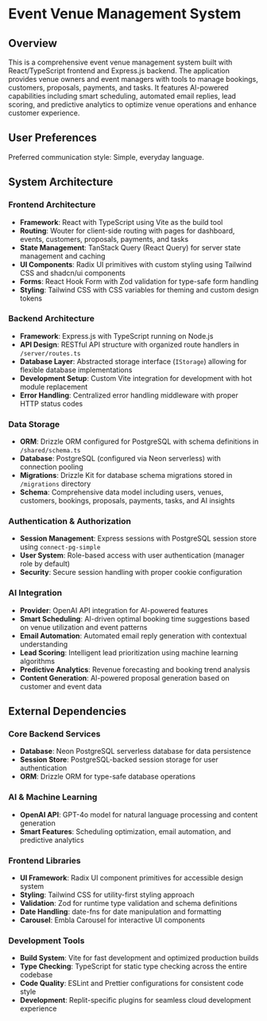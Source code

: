# Event Venue Management System

## Overview

This is a comprehensive event venue management system built with React/TypeScript frontend and Express.js backend. The application provides venue owners and event managers with tools to manage bookings, customers, proposals, payments, and tasks. It features AI-powered capabilities including smart scheduling, automated email replies, lead scoring, and predictive analytics to optimize venue operations and enhance customer experience.

## User Preferences

Preferred communication style: Simple, everyday language.

## System Architecture

### Frontend Architecture
- **Framework**: React with TypeScript using Vite as the build tool
- **Routing**: Wouter for client-side routing with pages for dashboard, events, customers, proposals, payments, and tasks
- **State Management**: TanStack Query (React Query) for server state management and caching
- **UI Components**: Radix UI primitives with custom styling using Tailwind CSS and shadcn/ui components
- **Forms**: React Hook Form with Zod validation for type-safe form handling
- **Styling**: Tailwind CSS with CSS variables for theming and custom design tokens

### Backend Architecture
- **Framework**: Express.js with TypeScript running on Node.js
- **API Design**: RESTful API structure with organized route handlers in `/server/routes.ts`
- **Database Layer**: Abstracted storage interface (`IStorage`) allowing for flexible database implementations
- **Development Setup**: Custom Vite integration for development with hot module replacement
- **Error Handling**: Centralized error handling middleware with proper HTTP status codes

### Data Storage
- **ORM**: Drizzle ORM configured for PostgreSQL with schema definitions in `/shared/schema.ts`
- **Database**: PostgreSQL (configured via Neon serverless) with connection pooling
- **Migrations**: Drizzle Kit for database schema migrations stored in `/migrations` directory
- **Schema**: Comprehensive data model including users, venues, customers, bookings, proposals, payments, tasks, and AI insights

### Authentication & Authorization
- **Session Management**: Express sessions with PostgreSQL session store using `connect-pg-simple`
- **User System**: Role-based access with user authentication (manager role by default)
- **Security**: Secure session handling with proper cookie configuration

### AI Integration
- **Provider**: OpenAI API integration for AI-powered features
- **Smart Scheduling**: AI-driven optimal booking time suggestions based on venue utilization and event patterns
- **Email Automation**: Automated email reply generation with contextual understanding
- **Lead Scoring**: Intelligent lead prioritization using machine learning algorithms
- **Predictive Analytics**: Revenue forecasting and booking trend analysis
- **Content Generation**: AI-powered proposal generation based on customer and event data

## External Dependencies

### Core Backend Services
- **Database**: Neon PostgreSQL serverless database for data persistence
- **Session Store**: PostgreSQL-backed session storage for user authentication
- **ORM**: Drizzle ORM for type-safe database operations

### AI & Machine Learning
- **OpenAI API**: GPT-4o model for natural language processing and content generation
- **Smart Features**: Scheduling optimization, email automation, and predictive analytics

### Frontend Libraries
- **UI Framework**: Radix UI component primitives for accessible design system
- **Styling**: Tailwind CSS for utility-first styling approach
- **Validation**: Zod for runtime type validation and schema definitions
- **Date Handling**: date-fns for date manipulation and formatting
- **Carousel**: Embla Carousel for interactive UI components

### Development Tools
- **Build System**: Vite for fast development and optimized production builds
- **Type Checking**: TypeScript for static type checking across the entire codebase
- **Code Quality**: ESLint and Prettier configurations for consistent code style
- **Development**: Replit-specific plugins for seamless cloud development experience